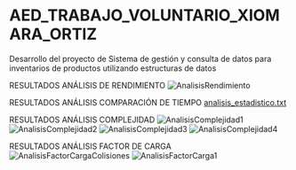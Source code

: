 # AED_TRABAJO_VOLUNTARIO_XIOMARA_ORTIZ
Desarrollo del proyecto de Sistema de gestión y consulta de datos para inventarios de productos utilizando estructuras de datos

RESULTADOS ANÁLISIS DE RENDIMIENTO
![AnalisisRendimiento](https://github.com/user-attachments/assets/eff3233f-3385-401e-9841-5abf05891ff6)

RESULTADOS ANÁLISIS COMPARACIÓN DE TIEMPO
[analisis_estadistico.txt](https://github.com/user-attachments/files/21090425/analisis_estadistico.txt)

RESULTADOS ANÁLISIS COMPLEJIDAD
![AnalisisComplejidad1](https://github.com/user-attachments/assets/d236f41d-3ee2-4baf-83ec-f2730e18e9d6)
![AnalisisComplejidad2](https://github.com/user-attachments/assets/82568287-3479-44ab-aa7c-341c68a2dc1b)
![AnalisisComplejidad3](https://github.com/user-attachments/assets/a8923dbb-3982-4834-bfe7-3c7b666f5683)
![AnalisisComplejidad4](https://github.com/user-attachments/assets/409de6aa-dcaa-427a-a02f-420dd4a37aa0)

RESULTADOS ANÁLISIS FACTOR DE CARGA
![AnalisisFactorCargaColisiones](https://github.com/user-attachments/assets/fbc9c93a-c2c3-48ae-8a60-b91c437d68d1)
![AnalisisFactorCarga1](https://github.com/user-attachments/assets/caa83701-c048-4250-88b4-1a6d404cc4f2)
